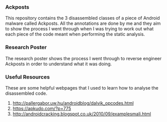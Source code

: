 ### Ackposts
This repository contains the 3 disassembled classes of a piece of Android malware called Ackposts. All the annotations are done by me and they aim to show the process I went through when I was trying to work out what each piece of the code meant when performing the static analysis.

### Research Poster
The research poster shows the process I went through to reverse engineer Ackposts in order to understand what it was doing.

### Useful Resources
These are some helpful webpages that I used to learn how to analyse the disassembled code.<br>
1. http://pallergabor.uw.hu/androidblog/dalvik_opcodes.html<br>
2. https://apkudo.com/?p=775<br>
3. http://androidcracking.blogspot.co.uk/2010/09/examplesmali.html

